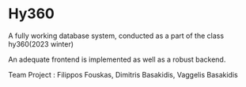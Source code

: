 # Hy360
A fully working database system, conducted as a part of the class hy360(2023 winter)

An adequate frontend is implemented as well as a robust backend.

Team Project : Filippos Fouskas, Dimitris Basakidis, Vaggelis Basakidis
